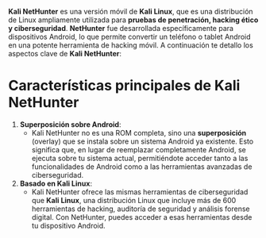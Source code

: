 **Kali NetHunter** es una versión móvil de **Kali Linux**, que es una distribución de Linux ampliamente utilizada para **pruebas de penetración, hacking ético y ciberseguridad**. **NetHunter** fue desarrollada específicamente para dispositivos Android, lo que permite convertir un teléfono o tablet Android en una potente herramienta de hacking móvil. A continuación te detallo los aspectos clave de **Kali NetHunter**:

# **Características principales de Kali NetHunter**
1. **Superposición sobre Android**:
    - Kali NetHunter no es una ROM completa, sino una **superposición** (overlay) que se instala sobre un sistema Android ya existente. Esto significa que, en lugar de reemplazar completamente Android, se ejecuta sobre tu sistema actual, permitiéndote acceder tanto a las funcionalidades de Android como a las herramientas avanzadas de ciberseguridad.
2. **Basado en Kali Linux**:
    - Kali NetHunter ofrece las mismas herramientas de ciberseguridad que **Kali Linux**, una distribución Linux que incluye más de 600 herramientas de hacking, auditoría de seguridad y análisis forense digital. Con NetHunter, puedes acceder a esas herramientas desde tu dispositivo Android.